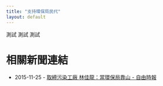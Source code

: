 ```yaml
---
title: "支持環保局民代"
layout: default
---
```

測試
測試
測試

# 相關新聞連結
- 2015-11-25 - [取締污染工廠 林佳龍：當環保局靠山 - 自由時報](http://news.ltn.com.tw/news/politics/breakingnews/1520010)
